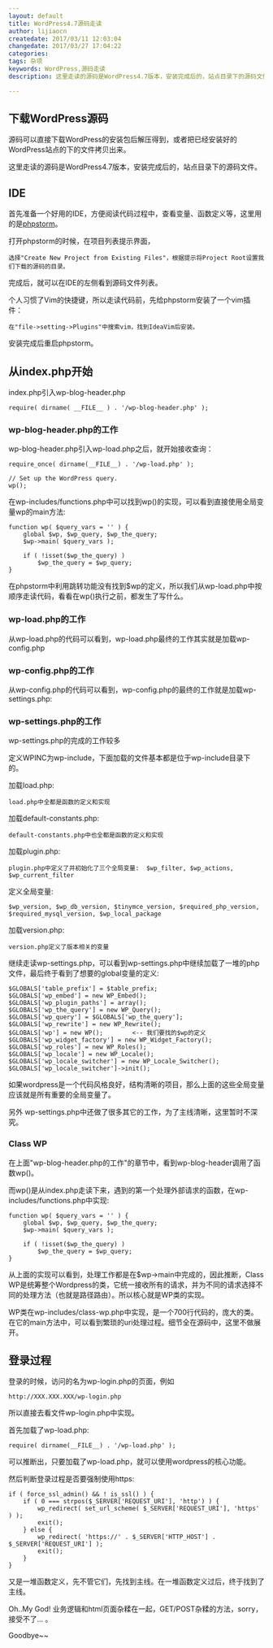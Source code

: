 ```yaml
---
layout: default
title: WordPress4.7源码走读
author: lijiaocn
createdate: 2017/03/11 12:03:04
changedate: 2017/03/27 17:04:22
categories:
tags: 杂项
keywords: WordPress,源码走读
description: 这里走读的源码是WordPress4.7版本，安装完成后的，站点目录下的源码文件。

---
```


## 下载WordPress源码

源码可以直接下载WordPress的安装包后解压得到，或者把已经安装好的WordPress站点的下的文件拷贝出来。

这里走读的源码是WordPress4.7版本，安装完成后的，站点目录下的源码文件。

## IDE

首先准备一个好用的IDE，方便阅读代码过程中，查看变量、函数定义等，这里用的是[phpstorm][1]。

打开phpstorm的时候，在项目列表提示界面，

	选择"Create New Project from Existing Files"，根据提示将Project Root设置我们下载的源码的目录。
	
完成后，就可以在IDE的左侧看到源码文件列表。

个人习惯了Vim的快捷键，所以走读代码前，先给phpstorm安装了一个vim插件：

	在"file->setting->Plugins"中搜索vim，找到IdeaVim后安装。
	
安装完成后重启phpstorm。

## 从index.php开始

index.php引入wp-blog-header.php

	require( dirname( __FILE__ ) . '/wp-blog-header.php' );

### wp-blog-header.php的工作

wp-blog-header.php引入wp-load.php之后，就开始接收查询：

	require_once( dirname(__FILE__) . '/wp-load.php' );

	// Set up the WordPress query.
	wp();   

在wp-includes/functions.php中可以找到wp()的实现，可以看到直接使用全局变量wp的main方法:

	function wp( $query_vars = '' ) {
	    global $wp, $wp_query, $wp_the_query;
	    $wp->main( $query_vars );
	
	    if ( !isset($wp_the_query) )
	        $wp_the_query = $wp_query;
	}

在phpstorm中利用跳转功能没有找到$wp的定义，所以我们从wp-load.php中按顺序走读代码，看看在wp()执行之前，都发生了写什么。

### wp-load.php的工作

从wp-load.php的代码可以看到，wp-load.php最终的工作其实就是加载wp-config.php

### wp-config.php的工作

从wp-config.php的代码可以看到，wp-config.php的最终的工作就是加载wp-settings.php:

### wp-settings.php的工作

wp-settings.php的完成的工作较多

定义WPINC为wp-include，下面加载的文件基本都是位于wp-include目录下的。

加载load.php:

	load.php中全都是函数的定义和实现

加载default-constants.php:

	default-constants.php中也全都是函数的定义和实现

加载plugin.php:

	plugin.php中定义了并初始化了三个全局变量:  $wp_filter, $wp_actions, $wp_current_filter

定义全局变量:

	$wp_version, $wp_db_version, $tinymce_version, $required_php_version, 
	$required_mysql_version, $wp_local_package

加载version.php:

	version.php定义了版本相关的变量

继续走读wp-settings.php，可以看到wp-settings.php中继续加载了一堆的php文件，最后终于看到了想要的global变量的定义:

	$GLOBALS['table_prefix'] = $table_prefix;
	$GLOBALS['wp_embed'] = new WP_Embed();
	$GLOBALS['wp_plugin_paths'] = array();
	$GLOBALS['wp_the_query'] = new WP_Query();
	$GLOBALS['wp_query'] = $GLOBALS['wp_the_query'];
	$GLOBALS['wp_rewrite'] = new WP_Rewrite();
	$GLOBALS['wp'] = new WP();        <-- 我们要找的$wp的定义         
	$GLOBALS['wp_widget_factory'] = new WP_Widget_Factory();
	$GLOBALS['wp_roles'] = new WP_Roles();
	$GLOBALS['wp_locale'] = new WP_Locale();
	$GLOBALS['wp_locale_switcher'] = new WP_Locale_Switcher();
	$GLOBALS['wp_locale_switcher']->init();

如果wordpress是一个代码风格良好，结构清晰的项目，那么上面的这些全局变量应该就是所有重要的全局变量了。

另外 wp-settings.php中还做了很多其它的工作，为了主线清晰，这里暂时不深究。

### Class WP

在上面"wp-blog-header.php的工作"的章节中，看到wp-blog-header调用了函数wp()。

而wp()是从index.php走读下来，遇到的第一个处理外部请求的函数，在wp-includes/functions.php中实现:

	function wp( $query_vars = '' ) {
	    global $wp, $wp_query, $wp_the_query;
	    $wp->main( $query_vars );
	
	    if ( !isset($wp_the_query) )
	        $wp_the_query = $wp_query;
	}

从上面的实现可以看到，处理工作都是在$wp->main中完成的，因此推断，Class WP是统筹整个Wordpress的类，它统一接收所有的请求，并为不同的请求选择不同的处理方法（也就是路径路由）。所以核心就是WP类的实现。

WP类在wp-includes/class-wp.php中实现，是一个700行代码的，庞大的类。在它的main方法中，可以看到繁琐的uri处理过程。细节全在源码中，这里不做展开。


## 登录过程

登录的时候，访问的名为wp-login.php的页面，例如

	http://XXX.XXX.XXX/wp-login.php

所以直接去看文件wp-login.php中实现。

首先加载了wp-load.php:

	require( dirname(__FILE__) . '/wp-load.php' );

可以推断出，只要加载了wp-load.php，就可以使用wordpress的核心功能。

然后判断登录过程是否要强制使用https:

	if ( force_ssl_admin() && ! is_ssl() ) {
	    if ( 0 === strpos($_SERVER['REQUEST_URI'], 'http') ) {
	        wp_redirect( set_url_scheme( $_SERVER['REQUEST_URI'], 'https' ) );
	        exit();
	    } else {
	        wp_redirect( 'https://' . $_SERVER['HTTP_HOST'] . $_SERVER['REQUEST_URI'] );
	        exit();
	    }
	}

又是一堆函数定义，先不管它们，先找到主线。在一堆函数定义过后，终于找到了主线。

Oh..My God! 业务逻辑和html页面杂糅在一起，GET/POST杂糅的方法，sorry，接受不了... 。

Goodbye~~

[1]: http://www.jetbrains.com/phpstorm/  "phpstorm" 
